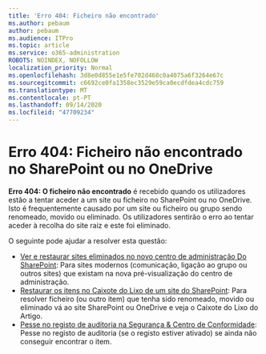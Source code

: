 ```yaml
---
title: 'Erro 404: Ficheiro não encontrado'
ms.author: pebaum
author: pebaum
ms.audience: ITPro
ms.topic: article
ms.service: o365-administration
ROBOTS: NOINDEX, NOFOLLOW
localization_priority: Normal
ms.openlocfilehash: 3d8e0d855e1e5fe702d468c0a4075a6f3264e67c
ms.sourcegitcommit: c6692ce0fa1358ec3529e59ca0ecdfdea4cdc759
ms.translationtype: MT
ms.contentlocale: pt-PT
ms.lasthandoff: 09/14/2020
ms.locfileid: "47709234"
---
```

# <a name="error-404-file-not-found-in-sharepoint-or-onedrive"></a>Erro 404: Ficheiro não encontrado no SharePoint ou no OneDrive

**Erro 404: O ficheiro não encontrado** é recebido quando os utilizadores estão a tentar aceder a um site ou ficheiro no SharePoint ou no OneDrive. Isto é frequentemente causado por um site ou ficheiro ou grupo sendo renomeado, movido ou eliminado.
Os utilizadores sentirão o erro ao tentar aceder à recolha do site raiz e este foi eliminado.

O seguinte pode ajudar a resolver esta questão:
- [Ver e restaurar sites eliminados no novo centro de administração Do SharePoint](https://docs.microsoft.com/sharepoint/view-and-restore-deleted-sites-in-new-admin-center): Para sites modernos (comunicação, ligação ao grupo ou outros sites) que existam na nova pré-visualização do centro de administração.
- [Restaurar os itens no Caixote do Lixo de um site do SharePoint](https://support.office.com/article/Restore-items-in-the-Recycle-Bin-of-a-SharePoint-site-6df466b6-55f2-4898-8d6e-c0dff851a0be): Para resolver ficheiro (ou outro item) que tenha sido renomeado, movido ou eliminado vá ao site SharePoint ou OneDrive e veja o Caixote do Lixo do Artigo.
- [Pesse no registo de auditoria na Segurança &amp; Centro de Conformidade](https://docs.microsoft.com/microsoft-365/compliance/search-the-audit-log-in-security-and-compliance): Pesse no registo de auditoria (se o registo estiver ativado) se ainda não conseguir encontrar o item.